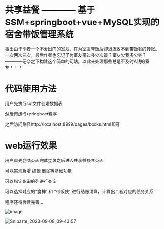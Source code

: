 # 共享益餐 ———— __基于SSM+springboot+vue+MySQL实现的宿舍带饭管理系统__  
  
事出由于作者一个不爱出门的室友，在为室友带饭后却迟迟收不到带饭钱的转账。一次两次三次，最后作者也忘记了为室友带过多少次饭？室友欠我多少钱？————无奈之下构建这个简单的网站。以此来处理那些总是不及时A钱的室友！！！  


# 代码使用方法

用户先执行sql文件创建数据表  

然后再运行springboot程序  

之后访问路径http://localhost:8999/pages/books.html即可  


# web运行效果

用户首先登陆页面完成登录之后进入共享益餐主页面  

可以实现新增 编辑 删除等基础功能  

可以指定查询的列进行查询  

可以选择对应的“食神” 和 “带饭侠” 进行结账清算，计算出二者对应的债务关系  

程序还待后续完善... 

![image](https://github.com/dumpling02/restaurant_springboot/assets/105651412/cfd029e6-1e1b-4f82-9d6e-c3be42873d6c)

![Snipaste_2023-09-08_09-43-57](https://github.com/dumpling02/restaurant_springboot/assets/105651412/255e7469-5c56-4b5e-851b-4ab93a04699f)
